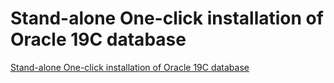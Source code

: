 # Stand-alone One-click installation of Oracle 19C database
[Stand-alone One-click installation of Oracle 19C database](https://aiwithcloud.com/2022/09/19/stand_alone_one_click_installation_of_oracle_19c_database/)